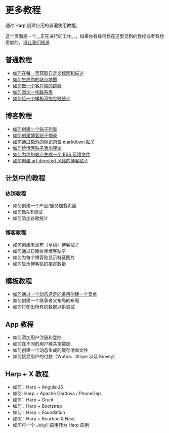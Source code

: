 # 更多教程

通过 Harp 创建应用的普遍使用教程。

这个页面是一个__正在进行的工作__，如果你有任何想在这里见到的教程或者有想贡献的，[请让我们知道](http://harpjs.com/community)

## 普通教程

- [如何在每一页获取自定义标题和描述](http://harpjs.com/recipes/custom-title-description)
- [如何生成你的站点地图](http://harpjs.com/recipes/blog-sitemap)
- [如何做一个客户端的跳转](http://harpjs.com/recipes/client-side-redirect)
- [如何添加一张联系表](http://harpjs.com/recipes/marketing-contact-form)
- [如何给一个样板添加谷歌统计](http://harpjs.com/recipes/google-analytics)

## 博客教程

- [如何创建一个贴子列表](http://harpjs.com/recipes/blog-posts-list)
- [如何创建博客贴子摘录](http://harpjs.com/recipes/blog-post-excerpts)
- [如何通过额外的标记包含 markdown 贴子](http://harpjs.com/recipes/wrap-markdown-posts)
- [如何给博客贴子添加评论](http://harpjs.com/recipes/blog-post-comments)
- [如何为你的站点生成一个 RSS 反馈文件](http://harpjs.com/recipes/blog-rss-feed)
- [如何创建 art directed 风格的博客贴子](http://harpjs.com/recipes/blog-art-directed-posts)

## 计划中的教程

### 热销教程
- 如何创建一个产品/服务加载页面
- 如何做A/B测试
- 如何添加谷歌统计

### 博客教程
- 如何创建未发布（草稿）博客贴子
- 如何通过日期排序博客贴子
- 如何为每个博客贴显示特征图片
- 如何显示博客贴的指定数量

## 模板教程

- [如何通过一个动态选定的条目创建一个菜单](http://harpjs.com/recipes/templating-dynamic-selected-menu-item)
- 如何创建一个继承者父布局的布局
- 如何打印出所有的数据以供调试

## App 教程

- 如何添加用户注册和登陆
- 如何在不同的用户建共享数据
- 如何创建一个动态生成的缓存清单文件
- 如何接受用户的付款（Wufoo、Stripe 以及 Kinvey）

## Harp + X 教程

- 如何：Harp + AngularJS
- 如何: Harp + Apache Cordova / PhoneGap
- 如何：Harp + Grunt
- 如何：Harp + Bootstrap
- 如何：Harp + Foundation
- 如何：Harp + Bourbon & Neat
- 如何将一个 Jekyll 应用转为 Harp 应用
